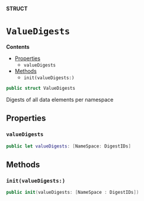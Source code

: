 **STRUCT**

# `ValueDigests`

**Contents**

- [Properties](#properties)
  - `valueDigests`
- [Methods](#methods)
  - `init(valueDigests:)`

```swift
public struct ValueDigests
```

Digests of all data elements per namespace

## Properties
### `valueDigests`

```swift
public let valueDigests: [NameSpace: DigestIDs]
```

## Methods
### `init(valueDigests:)`

```swift
public init(valueDigests: [NameSpace : DigestIDs])
```
